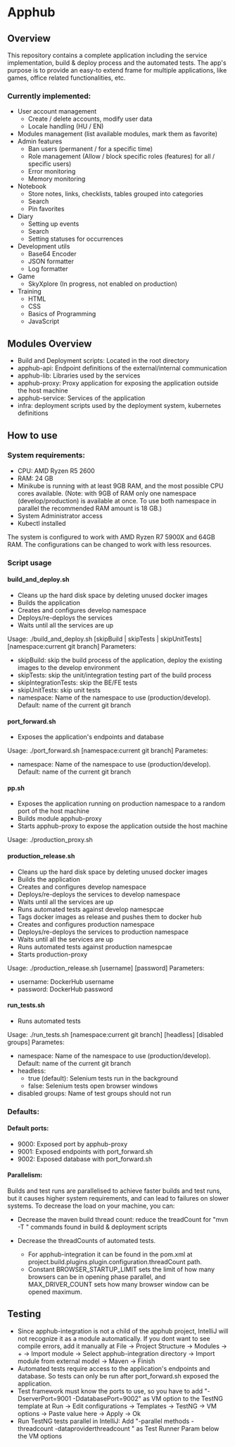 # Apphub

## Overview
This repository contains a complete application including the service implementation, build & deploy process and the automated tests.
The app's purpose is to provide an easy-to extend frame for multiple applications, like games, office related functionalities, etc.

### Currently implemented:
* User account management 
    * Create / delete accounts, modify user data
    * Locale handling (HU / EN)
* Modules management (list available modules, mark them as favorite)
* Admin features
    * Ban users (permanent / for a specific time)
    * Role management (Allow / block specific roles (features) for all / specific users)
    * Error monitoring
    * Memory monitoring
* Notebook 
    * Store notes, links, checklists, tables grouped into categories
    * Search
    * Pin favorites
* Diary
    * Setting up events
    * Search
    * Setting statuses for occurrences
* Development utils
    * Base64 Encoder
    * JSON formatter 
    * Log formatter
* Game
    * SkyXplore (In progress, not enabled on production)
* Training
    * HTML
    * CSS
    * Basics of Programming
    * JavaScript

## Modules Overview
* Build and Deployment scripts: Located in the root directory
* apphub-api: Endpoint definitions of the external/internal communication
* apphub-lib: Libraries used by the services
* apphub-proxy: Proxy application for exposing the application outside the host machine
* apphub-service: Services of the application
* infra: deployment scripts used by the deployment system, kubernetes definitions

## How to use

### System requirements:
* CPU: AMD Ryzen R5 2600
* RAM: 24 GB
* Minikube is running with at least 9GB RAM, and the most possible CPU cores available.
  (Note: with 9GB of RAM only one namespace (develop/production) is available at once.
  To use both namespace in parallel the recommended RAM amount is 18 GB.)
* System Administrator access
* Kubectl installed

The system is configured to work with AMD Ryzen R7 5900X and 64GB RAM. The configurations can be changed to work with less resources.

### Script usage

#### build_and_deploy.sh

* Cleans up the hard disk space by deleting unused docker images
* Builds the application
* Creates and configures develop namespace
* Deploys/re-deploys the services
* Waits until all the services are up

Usage: ./build_and_deploy.sh [skipBuild | skipTests | skipUnitTests] [namespace:current git branch]
Parameters:
* skipBuild: skip the build process of the application, deploy the existing images to the develop environment
* skipTests: skip the unit/integration testing part of the build process
* skipIntegrationTests: skip the BE/FE tests
* skipUnitTests: skip unit tests
* namespace: Name of the namespace to use (production/develop). Default: name of the current git branch

#### port_forward.sh

* Exposes the application's endpoints and database

Usage: ./port_forward.sh [namespace:current git branch]
Parametes:
* namespace: Name of the namespace to use (production/develop). Default: name of the current git branch

#### pp.sh

* Exposes the application running on production namespace to a random port of the host machine
* Builds module apphub-proxy
* Starts apphub-proxy to expose the application outside the host machine

Usage: ./production_proxy.sh

#### production_release.sh

* Cleans up the hard disk space by deleting unused docker images
* Builds the application
* Creates and configures develop namespace
* Deploys/re-deploys the services to develop namespace
* Waits until all the services are up
* Runs automated tests against develop namespcae
* Tags docker images as release and pushes them to docker hub
* Creates and configures production namespace
* Deploys/re-deploys the services to production namespace
* Waits until all the services are up
* Runs automated tests against production namespcae
* Starts production-proxy

Usage: ./production_release.sh [username] [password]
Parameters:
* username: DockerHub username
* password: DockerHub password

#### run_tests.sh

* Runs automated tests

Usage: ./run_tests.sh [namespace:current git branch] [headless] [disabled groups]
Parametes:
* namespace: Name of the namespace to use (production/develop). Default: name of the current git branch
* headless:
    * true (default): Selenium tests run in the background
    * false: Selenium tests open browser windows
* disabled groups: Name of test groups should not run

### Defaults:
#### Default ports:
* 9000: Exposed port by apphub-proxy
* 9001: Exposed endpoints with port_forward.sh
* 9002: Exposed database with port_forward.sh

#### Parallelism:
Builds and test runs are parallelised to achieve faster builds and test runs, but it causes higher system requirements, and can lead to failures on slower systems.
To decrease the load on your machine, you can:

* Decrease the maven build thread count: reduce the treadCount for  "mvn -T <threadCount>" commands found in build & deployment scripts
* Decrease the threadCounts of automated tests.
  
  * For apphub-integration it can be found in the pom.xml at project.build.plugins.plugin.configuration.threadCount path.
  * Constant BROWSER_STARTUP_LIMIT sets the limit of how many browsers can be in opening phase parallel, and MAX_DRIVER_COUNT sets how many browser window can be opened maximum.
  
## Testing
* Since apphub-integration is not a child of the apphub project, IntelliJ will not recognize it as a module automatically. If you dont want to see compile errors, add it manually at File -> Project Structure -> Modules -> + -> Import module -> Select apphub-integration directory -> Import module from external model -> Maven -> Finish
* Automated tests require access to the application's endpoints and database. So tests can only be run after port_forward.sh exposed the application.
* Test framework must know the ports to use, so you have to add "-DserverPort=9001 -DdatabasePort=9002" as VM option to the TestNG template at Run -> Edit configurations -> Templates -> TestNG -> VM options -> Paste value here -> Apply -> Ok
* Run TestNG tests parallel in IntelliJ: Add "-parallel methods -threadcount <threadCount> -dataproviderthreadcount <dpThreadCount>" as Test Runner Param below the VM options
